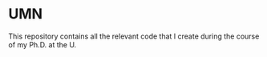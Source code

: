 # UMN

This repository contains all the relevant code that I create during the course of my Ph.D. at the U.
